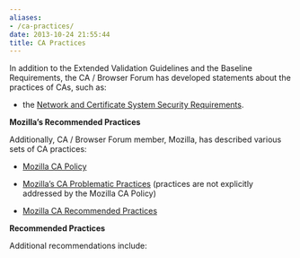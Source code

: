 ```yaml
---
aliases:
- /ca-practices/
date: 2013-10-24 21:55:44
title: CA Practices
---
```


In addition to the Extended Validation Guidelines and the Baseline Requirements, the CA / Browser Forum has developed statements about the practices of CAs, such as:

- the [Network and Certificate System Security Requirements][1].

**Mozilla’s Recommended Practices**

Additionally, CA / Browser Forum member, Mozilla, has described various sets of CA practices:

- [Mozilla CA Policy](http://www.mozilla.org/projects/security/certs/policy/)

- [Mozilla’s CA Problematic Practices](https://wiki.mozilla.org/CA:Problematic_Practices) (practices are not explicitly addressed by the Mozilla CA Policy)

- [Mozilla CA Recommended Practices](https://wiki.mozilla.org/CA:Recommended_Practices)

**Recommended Practices**

Additional recommendations include:

[1]: /network-security/ "Network Security"